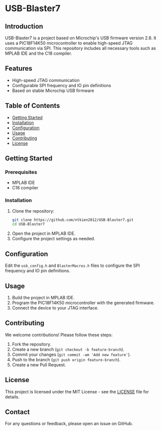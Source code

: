 # USB-Blaster7

## Introduction
USB-Blaster7 is a project based on Microchip's USB firmware version 2.8. It uses a PIC18F14K50 microcontroller to enable high-speed JTAG communication via SPI. This repository includes all necessary tools such as MPLAB IDE and the C18 compiler.

## Features
- High-speed JTAG communication
- Configurable SPI frequency and IO pin definitions
- Based on stable Microchip USB firmware

## Table of Contents
- [Getting Started](#getting-started)
- [Installation](#installation)
- [Configuration](#configuration)
- [Usage](#usage)
- [Contributing](#contributing)
- [License](#license)

## Getting Started
### Prerequisites
- MPLAB IDE
- C18 compiler

### Installation
1. Clone the repository:
    ```sh
    git clone https://github.com/ntkien2012/USB-Blaster7.git
    cd USB-Blaster7
    ```
2. Open the project in MPLAB IDE.
3. Configure the project settings as needed.

## Configuration
Edit the `usb_config.h` and `BlasterMacros.h` files to configure the SPI frequency and IO pin definitions.

## Usage
1. Build the project in MPLAB IDE.
2. Program the PIC18F14K50 microcontroller with the generated firmware.
3. Connect the device to your JTAG interface.

## Contributing
We welcome contributions! Please follow these steps:
1. Fork the repository.
2. Create a new branch (`git checkout -b feature-branch`).
3. Commit your changes (`git commit -am 'Add new feature'`).
4. Push to the branch (`git push origin feature-branch`).
5. Create a new Pull Request.

## License
This project is licensed under the MIT License - see the [LICENSE](LICENSE) file for details.

## Contact
For any questions or feedback, please open an issue on GitHub.

